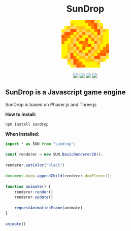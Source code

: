 <h1 align="center">SunDrop</h1><p align="center"><img style="width:150px;height:150px" src="Logo.png"></p>

<p align="center">
    <img src="https://img.shields.io/badge/version-0.0.8-blue"> 
    <img src="https://img.shields.io/badge/deepscan-passing-lime">
    <img src="https://img.shields.io/badge/downloads-150/week-yellow">
    <img src="https://img.shields.io/badge/Npm%20version-0.151.1+-orange">
</p>

## SunDrop is a Javascript game engine

SunDrop is based on Phaser.js and Three.js 

**How to Install:**

```bash
npm install sundrop
```  

**When Installed:**

```javascript
import * as SUN from "sundrop";

const renderer = new SUN.BasicRenderer2D();

renderer.setColor("black")

document.body.appendChild(renderer.domElement);

function animate() {
    renderer.render()
    renderer.update()

    requestAnimationFrame(animate)
}

animate()
```
